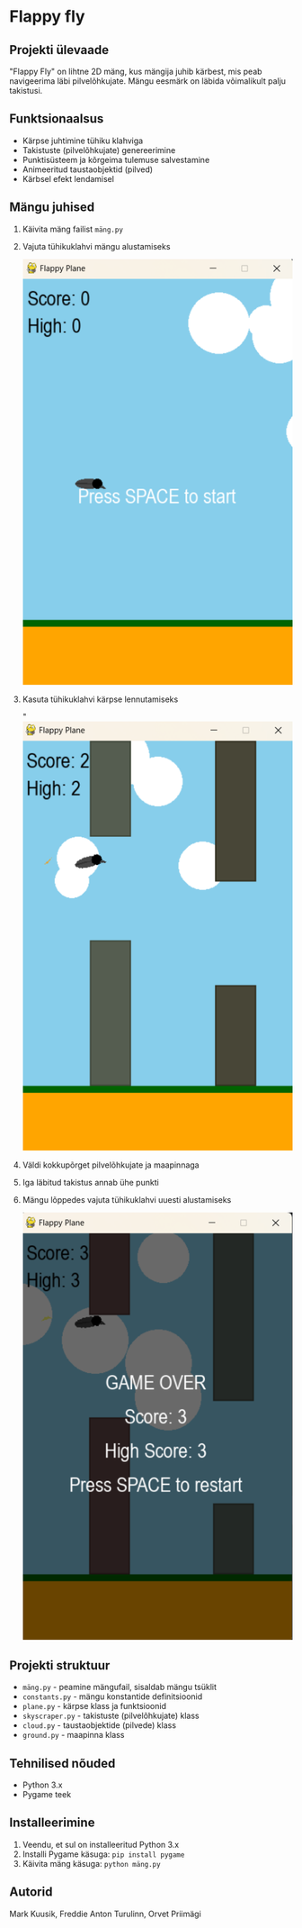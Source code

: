 # Flappy fly

## Projekti ülevaade
"Flappy Fly" on lihtne 2D mäng, kus mängija juhib kärbest, mis peab navigeerima läbi pilvelõhkujate. Mängu eesmärk on läbida võimalikult palju takistusi.

## Funktsionaalsus
- Kärpse juhtimine tühiku klahviga
- Takistuste (pilvelõhkujate) genereerimine
- Punktisüsteem ja kõrgeima tulemuse salvestamine
- Animeeritud taustaobjektid (pilved)
- Kärbsel efekt lendamisel

## Mängu juhised
1. Käivita mäng failist `mäng.py`
2. Vajuta tühikuklahvi mängu alustamiseks
   
   ![start](https://github.com/markwiz/TEAM3/blob/main/start.png)
4. Kasuta tühikuklahvi kärpse lennutamiseks

   "![inGame](https://github.com/markwiz/TEAM3/blob/main/ingame.png)
6. Väldi kokkupõrget pilvelõhkujate ja maapinnaga
7. Iga läbitud takistus annab ühe punkti
8. Mängu lõppedes vajuta tühikuklahvi uuesti alustamiseks

   ![endGame](https://github.com/markwiz/TEAM3/blob/main/endGame.png)

## Projekti struktuur
- `mäng.py` - peamine mängufail, sisaldab mängu tsüklit
- `constants.py` - mängu konstantide definitsioonid
- `plane.py` - kärpse klass ja funktsioonid
- `skyscraper.py` - takistuste (pilvelõhkujate) klass
- `cloud.py` - taustaobjektide (pilvede) klass
- `ground.py` - maapinna klass

## Tehnilised nõuded
- Python 3.x
- Pygame teek

## Installeerimine
1. Veendu, et sul on installeeritud Python 3.x
2. Installi Pygame käsuga: `pip install pygame`
3. Käivita mäng käsuga: `python mäng.py`

## Autorid
Mark Kuusik, Freddie Anton Turulinn, Orvet Priimägi
